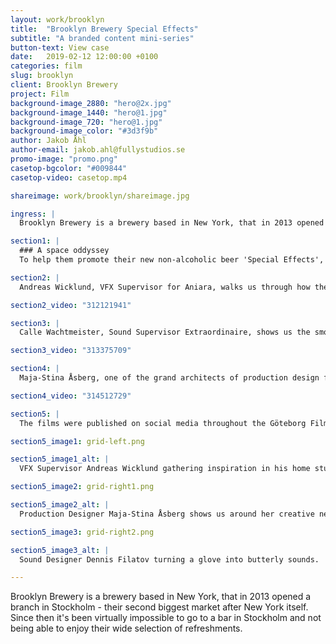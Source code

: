 ```yaml
---
layout: work/brooklyn
title:  "Brooklyn Brewery Special Effects"
subtitle: "A branded content mini-series"
button-text: View case
date:   2019-02-12 12:00:00 +0100
categories: film
slug: brooklyn
client: Brooklyn Brewery
project: Film
background-image_2880: "hero@2x.jpg"
background-image_1440: "hero@1.jpg"
background-image_720: "hero@1.jpg"
background-image_color: "#3d3f9b"
author: Jakob Åhl
author-email: jakob.ahl@fullystudios.se
promo-image: "promo.png"
casetop-bgcolor: "#009844"
casetop-video: casetop.mp4

shareimage: work/brooklyn/shareimage.jpg

ingress: |
  Brooklyn Brewery is a brewery based in New York, that in 2013 opened a branch in Stockholm - their second biggest market after New York itself. Since then it's been virtually impossible to go to a bar in Stockholm and not being able to enjoy their wide selection of refreshments.

section1: |
  ### A space oddyssey
  To help them promote their new non-alcoholic beer 'Special Effects', as well as their collaboration with Göteborg Film Festival, we produced a branded content mini-series that went behind the scenes of Swedish space odyssey 'Aniara' to learn the tools of the trade of the film industry. Together with the agency Pronto, we developed the concept based on that simple question we all have sometimes - how did they do that?

section2: |
  Andreas Wicklund, VFX Supervisor for Aniara, walks us through how the Aniara ship is actually sort of based on a cruise ship, and how inspiration for the film’s AI came from a lamp.

section2_video: "312121941"

section3: |
  Calle Wachtmeister, Sound Supervisor Extraordinaire, shows us the smoke and mirrors of making a glove into butterflies, and how designing sound effects is sort of like being on stage.

section3_video: "313375709"

section4: |
  Maja-Stina Åsberg, one of the grand architects of production design for Aniara, takes us to her studio and talks about creativity and to be part of her dream project.

section4_video: "314512729"

section5: |
  The films were published on social media throughout the Göteborg Film Festival, reaching approximately 50k people per episode.

section5_image1: grid-left.png

section5_image1_alt: |
  VFX Supervisor Andreas Wicklund gathering inspiration in his home studio.

section5_image2: grid-right1.png

section5_image2_alt: |
  Production Designer Maja-Stina Åsberg shows us around her creative nest.

section5_image3: grid-right2.png

section5_image3_alt: |
  Sound Designer Dennis Filatov turning a glove into butterly sounds.

---
```

Brooklyn Brewery is a brewery based in New York, that in 2013 opened a branch in Stockholm - their second biggest market after New York itself. Since then it's been virtually impossible to go to a bar in Stockholm and not being able to enjoy their wide selection of refreshments.
